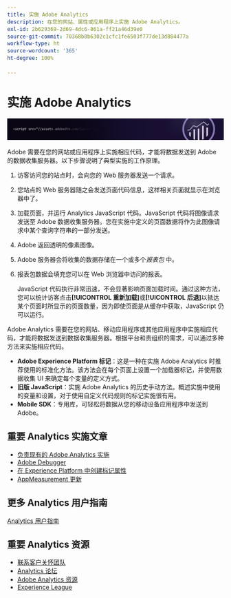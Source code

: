 ```yaml
---
title: 实施 Adobe Analytics
description: 在您的网站、属性或应用程序上实施 Adobe Analytics。
exl-id: 2b629369-2d69-4dc6-861a-ff21a46d39e0
source-git-commit: 70368b8b6302c1cfc1fe6503f777de13d884477a
workflow-type: ht
source-wordcount: '365'
ht-degree: 100%

---
```


# 实施 Adobe Analytics

![横幅](../../assets/doc_banner_implement.png)

Adobe 需要在您的网站或应用程序上实施相应代码，才能将数据发送到 Adobe 的数据收集服务器。以下步骤说明了典型实施的工作原理。

1. 访客访问您的站点时，会向您的 Web 服务器发送一个请求。
2. 您站点的 Web 服务器随之会发送页面代码信息，这样相关页面就显示在浏览器中了。
3. 加载页面，并运行 Analytics JavaScript 代码。JavaScript 代码将图像请求发送至 Adobe 数据收集服务器。您在实施中定义的页面数据将作为此图像请求中某个查询字符串的一部分发送。

4. Adobe 返回透明的像素图像。
5. Adobe 服务器会将收集的数据存储在一个或多个&#x200B;*报表包* 中。
6. 报表包数据会填充您可以在 Web 浏览器中访问的报表。

   JavaScript 代码执行非常迅速，不会显著影响页面加载时间。通过这种方法，您可以统计访客点击&#x200B;**[!UICONTROL 重新加载]**&#x200B;或&#x200B;**[!UICONTROL 后退]**&#x200B;以抵达某个页面时所显示的页面数量，因为即使页面是从缓存中获取，JavaScript 仍可以运行。

Adobe Analytics 需要在您的网站、移动应用程序或其他应用程序中实施相应代码，才能将数据发送到数据收集服务器。根据平台和贵组织的需求，可以通过多种方法来实施相应代码。

* **Adobe Experience Platform 标记**：这是一种在实施 Adobe Analytics 时推荐使用的标准化方法。该方法会在每个页面上设置一个加载器标记，并使用数据收集 UI 来确定每个变量的定义方式。
* **旧版 JavaScript**：实施 Adobe Analytics 的历史手动方法。概述实施中使用的变量和设置，对于使用自定义代码规则的标记实施很有用。
* **Mobile SDK**：专用库，可轻松将数据从您的移动设备应用程序中发送到 Adobe。

## 重要 Analytics 实施文章

* [负责现有的 Adobe Analytics 实施](/help/implement/prepare/existing-implementation.md)
* [Adobe Debugger](validate/debugger.md)
* [在 Experience Platform 中创建标记属性](launch/create-analytics-property.md)
* [AppMeasurement 更新](appmeasurement-updates.md)

## 更多 Analytics 用户指南

[Analytics 用户指南](https://experienceleague.adobe.com/docs/analytics.html)

## 重要 Analytics 资源

* [联系客户关怀团队](https://helpx.adobe.com/cn/contact/enterprise-support.ec.html)
* [Analytics 论坛](https://forums.adobe.com/community/experience-cloud/analytics-cloud/analytics)
* [Adobe Analytics 资源](https://forums.adobe.com/message/10660755)
* [Experience League](https://landing.adobe.com/experience-league/)

